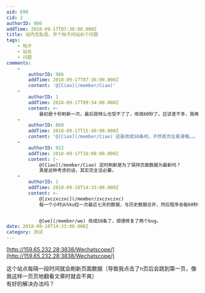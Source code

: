```yaml
---
aid: 690
cid: 2
authorID: 986
addTime: 2018-09-17T07:36:00.000Z
title: 站内无私信，开个帖子问站长个问题
tags:
    - 帖子
    - 站长
    - 问题
comments:
    -
        authorID: 986
        addTime: 2018-09-17T07:36:00.000Z
        content: '@[Ciao](/member/Ciao)'
    -
        authorID: 1
        addTime: 2018-09-17T09:54:00.000Z
        content: >-
            最初是十秒刷新一次，最后我特么也受不了了，改成60秒了。应该差不多，我再考虑要不要把一页多显示一点，现在默认是15条，改成50条或者100条会不会好一点。
    -
        authorID: 860
        addTime: 2018-09-17T15:40:00.000Z
        content: '@[Ciao](/member/Ciao) 还是改成50条吧，不然首页全是滑稽。。。'
    -
        authorID: 922
        addTime: 2018-09-17T16:08:00.000Z
        content: |-
            @[Ciao](/member/Ciao) 定时刷新是为了保持页面数据为最新吗？  
            真是这种考虑的话，其实完全没必要。
    -
        authorID: 1
        addTime: 2018-09-18T14:33:00.000Z
        content: >-
            @[zxczxczxc](/member/zxczxczxc)
            每一个小时从hku拉一次最近七天的数据，与历史数据合并，然后程序会每60秒检测一次是否有更新。可以把这个间隔拉长可以考虑两分钟。


            @[we](/member/we) 改成50条了，顺便修复了两个bug。
date: 2018-09-18T14:33:00.000Z
category: 测试
---
```


[http://159.65.232.28:3838/Wechatscope/](http://159.65.232.28:3838/Wechatscope/)

这个站点每隔一段时间就会刷新页面数据（导致我点击了n页后会跳到第一页，像我这样一页页地翻看文章时就会不爽）  
有好的解决办法吗？
